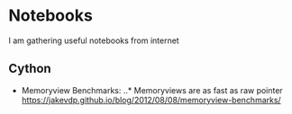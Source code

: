 Notebooks
================

I am gathering useful notebooks from internet

Cython
------
* Memoryview Benchmarks:
..* Memoryviews are as fast as raw pointer
    https://jakevdp.github.io/blog/2012/08/08/memoryview-benchmarks/
